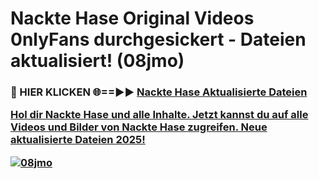 # Nackte Hase Original Videos 0nlyFans durchgesickert - Dateien aktualisiert! (08jmo)

<h3>🔴 HIER KLICKEN 🌐==►► <a href="https://tinyurl.com/h6vf6nb8" rel="nofollow">Nackte Hase Aktualisierte Dateien

Hol dir Nackte Hase und alle Inhalte. Jetzt kannst du auf alle Videos und Bilder von Nackte Hase zugreifen. Neue aktualisierte Dateien 2025!

[![08jmo](https://i.imgur.com/sD4kR3V.gif)](https://tinyurl.com/h6vf6nb8)
